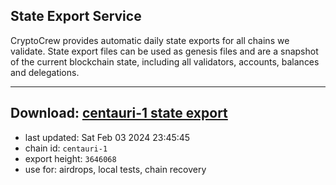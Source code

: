 ## State Export Service
CryptoCrew provides automatic daily state exports for all chains we validate. State export files can be used as genesis files and are a snapshot of the current blockchain state, including all validators, accounts, balances and delegations.

---
**Download: [centauri-1 state export](https://dl.ccvalidators.com/SERVICE/composable/centauri-1_export_3646068.json)**
---

- last updated: Sat Feb 03 2024 23:45:45
- chain id: `centauri-1`
- export height: `3646068`
- use for: airdrops, local tests, chain recovery
